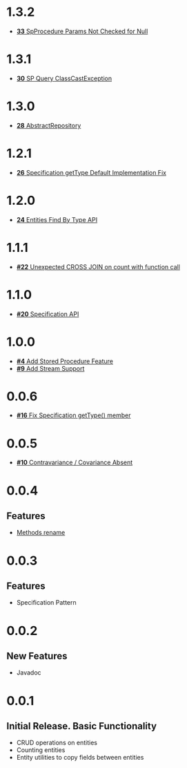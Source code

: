 # 1.3.2

* [**33** SpProcedure Params Not Checked for Null](https://github.com/Scalified/jpa/issues/33)

# 1.3.1

* [**30** SP Query ClassCastException](https://github.com/Scalified/jpa/issues/30)

# 1.3.0

* [**28** AbstractRepository](https://github.com/Scalified/jpa/issues/28)

# 1.2.1

* [**26** Specification getType Default Implementation Fix](https://github.com/Scalified/jpa/issues/26)

# 1.2.0

* [**24** Entities Find By Type API](https://github.com/Scalified/jpa/issues/24)

# 1.1.1

* [**#22** Unexpected CROSS JOIN on count with function call](https://github.com/Scalified/jpa/issues/22)

# 1.1.0

* [**#20** Specification API](https://github.com/Scalified/jpa/issues/20)

# 1.0.0

* [**#4** Add Stored Procedure Feature](https://github.com/Scalified/jpa/issues/4)
* [**#9** Add Stream Support](https://github.com/Scalified/jpa/issues/9)

# 0.0.6

* [**#16** Fix Specification getType() member](https://github.com/Scalified/jpa/issues/16)

# 0.0.5

* [**#10** Contravariance / Covariance Absent](https://github.com/Scalified/jpa/issues/10)

# 0.0.4

## Features

* [Methods rename](https://github.com/Scalified/jpa/issues/7)

# 0.0.3

## Features

* Specification Pattern

# 0.0.2

## New Features

* Javadoc

# 0.0.1

## Initial Release. Basic Functionality

* CRUD operations on entities
* Counting entities
* Entity utilities to copy fields between entities
